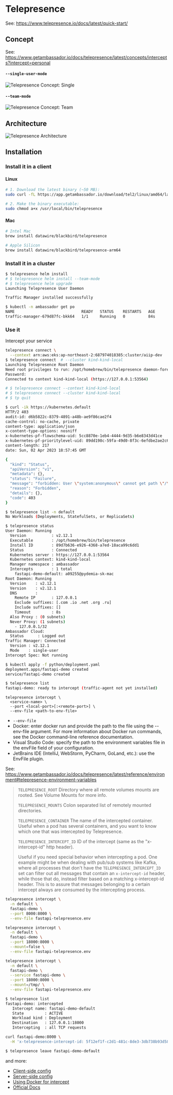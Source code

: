 # Telepresence

See: https://www.telepresence.io/docs/latest/quick-start/

## Concept
See: https://www.getambassador.io/docs/telepresence/latest/concepts/intercepts?intercept=personal

#### `--single-user-mode`

![Telepresence Concept: Single](images/telepresence_concept_single.png)

####  `--team-mode`

![Telepresence Concept: Team](images/telepresence_concept_team.png)


## Architecture

![Telepresence Architecture](images/telepresence_architecture.png)

## Installation

### Install it in a client

#### Linux

```bash
# 1. Download the latest binary (~50 MB):
sudo curl -fL https://app.getambassador.io/download/tel2/linux/amd64/latest/telepresence -o /usr/local/bin/telepresence

# 2. Make the binary executable:
sudo chmod a+x /usr/local/bin/telepresence
```

#### Mac

```bash
# Intel Mac
brew install datawire/blackbird/telepresence

# Apple Silicon
brew install datawire/blackbird/telepresence-arm64
```

### Install it in a cluster

```bash
$ telepresence helm install
# $ telepresence helm install --team-mode
# $ telepresence helm upgrade
Launching Telepresence User Daemon

Traffic Manager installed successfully
```

```bash
$ kubectl -n ambassador get po
NAME                             READY   STATUS    RESTARTS   AGE
traffic-manager-679d87fc-bkk64   1/1     Running   0          84s
```

### Use it

Intercept your service

```bash
telepresence connect \
  --context arn:aws:eks:ap-northeast-2:687974018385:cluster/aiip-dev
$ telepresence connect  # --cluster kind-kind-local
Launching Telepresence Root Daemon
Need root privileges to run: /opt/homebrew/bin/telepresence daemon-foreground ${HOME}/Library/Logs/telepresence '${HOME}/Library/Application Support/telepresence'
Password:
Connected to context kind-kind-local (https://127.0.0.1:53564)

# $ telepresence connect --context kind-kind-local
# $ telepresence connect --cluster kind-kind-local
# $ tp quit
```

```bash
$ curl -ik https://kubernetes.default
HTTP/2 403
audit-id: d6b5822c-8379-4891-a48b-ae9f86cae2f4
cache-control: no-cache, private
content-type: application/json
x-content-type-options: nosniff
x-kubernetes-pf-flowschema-uid: 5cc8870e-1eb4-4444-9d35-b6e8343d41ce
x-kubernetes-pf-prioritylevel-uid: 89dd198c-59fa-49d0-8f3c-6efdbe2ae2c6
content-length: 217
date: Sun, 02 Apr 2023 18:57:45 GMT

{
  "kind": "Status",
  "apiVersion": "v1",
  "metadata": {},
  "status": "Failure",
  "message": "forbidden: User \"system:anonymous\" cannot get path \"/\"",
  "reason": "Forbidden",
  "details": {},
  "code": 403
}
```

```bash
$ telepresence list -n default
No Workloads (Deployments, StatefulSets, or ReplicaSets)
```

```bash
$ telepresence status
User Daemon: Running
  Version           : v2.12.1
  Executable        : /opt/homebrew/bin/telepresence
  Install ID        : 89d7b636-e926-4368-a7ed-18aca99c6dd1
  Status            : Connected
  Kubernetes server : https://127.0.0.1:53564
  Kubernetes context: kind-kind-local
  Manager namespace : ambassador
  Intercepts        : 1 total
    fastapi-demo-default: a09255@pydemia-sk-mac
Root Daemon: Running
  Version    : v2.12.1
  Version    : v2.12.1
  DNS        : 
    Remote IP       : 127.0.0.1
    Exclude suffixes: [.com .io .net .org .ru]
    Include suffixes: []
    Timeout         : 8s
  Also Proxy : (0 subnets)
  Never Proxy: (1 subnets)
    - 127.0.0.1/32
Ambassador Cloud:
  Status      : Logged out
Traffic Manager: Connected
  Version : v2.12.1
  Mode    : single-user
Intercept Spec: Not running
```


```bash
$ kubectl apply -f python/deployment.yaml
deployment.apps/fastapi-demo created
service/fastapi-demo created
```

```bash
$ telepresence list
fastapi-demo: ready to intercept (traffic-agent not yet installed)
```

```console
telepresence intercept \
  <service-name> \
  --port <local-port>[:<remote-port>] \
  --env-file <path-to-env-file>
```

* `--env-file`
* Docker: enter docker run and provide the path to the file using the --env-file argument. For more information about Docker run commands, see the Docker command-line reference documentation.
* Visual Studio Code: specify the path to the environment variables file in the envFile field of your configuration.
* JetBrains IDE (IntelliJ, WebStorm, PyCharm, GoLand, etc.): use the EnvFile plugin.

See: https://www.getambassador.io/docs/telepresence/latest/reference/environment#telepresence-environment-variables

> `TELEPRESENCE_ROOT`
> Directory where all remote volumes mounts are rooted. See Volume Mounts for more info.
> 
> `TELEPRESENCE_MOUNTS`
> Colon separated list of remotely mounted directories.
> 
> `TELEPRESENCE_CONTAINER`
> The name of the intercepted container. Useful when a pod has several containers, and you want to know which one that was intercepted by Telepresence.
> 
> `TELEPRESENCE_INTERCEPT_ID`
> ID of the intercept (same as the "x-intercept-id" http header).
> 
> Useful if you need special behavior when intercepting a pod. One example might be when dealing with pub/sub systems like Kafka, where all processes that don't have the `TELEPRESENCE_INTERCEPT_ID` set can filter out all messages that contain an `x-intercept-id` header, while those that do, instead filter based on a matching x-intercept-id header. This is to assure that messages belonging to a certain intercept always are consumed by the intercepting process.

```bash
telepresence intercept \
  -n default \
  fastapi-demo \
  --port 8000:8000 \
  --env-file fastapi-telepresence.env

telepresence intercept \
  -n default \
  fastapi-demo \
  --port 18000:8000 \
  --mount=false \
  --env-file fastapi-telepresence.env

telepresence intercept \
  -n default \
  fastapi-demo \
  --service fastapi-demo \
  --port 18000:8000 \
  --mount=/tmp/ \
  --env-file fastapi-telepresence.env
```

```bash
$ telepresence list
fastapi-demo: intercepted
   Intercept name: fastapi-demo-default
   State         : ACTIVE
   Workload kind : Deployment
   Destination   : 127.0.0.1:18000
   Intercepting  : all TCP requests
```

```bash
curl fastapi-demo:8000 \
  -H 'x-telepresence-intercept-id: 5f12ef1f-c2d1-481c-8de3-3db738b93d58:fastapi-demo-default'
```

```bash
$ telepresence leave fastapi-demo-default
```

and more:

* [Client-side config](https://www.getambassador.io/docs/telepresence/latest/reference/config)
* [Server-side config](https://www.getambassador.io/docs/telepresence/latest/reference/cluster-config)
* [Using Docker for intercept](https://www.getambassador.io/docs/telepresence/latest/reference/docker-run#using-docker-for-intercepts)
* [Official Docs](https://www.getambassador.io/docs/telepresence)

